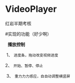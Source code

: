 # VideoPlayer
红岩半期考核

#实现的功能（好少啊）  

   **播放控制**  
   
  1、 `进度条，拖动改变视频进度`  
  
  2、 `开始、暂停、停止`  
  
  3、 `重⼒力力感应，⾃自动调整横竖屏`
